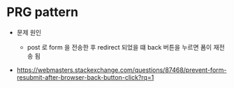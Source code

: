 # PRG pattern

* 문제 원인
    * post 로 form 을 전송한 후 redirect 되었을 떄 back 버튼을 누르면 폼이 재전송 됨

* https://webmasters.stackexchange.com/questions/87468/prevent-form-resubmit-after-browser-back-button-click?rq=1